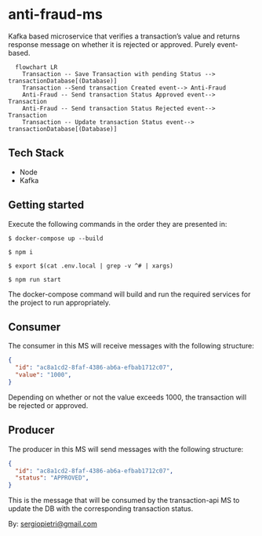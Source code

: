 # anti-fraud-ms

Kafka based microservice that verifies a transaction’s value and returns response message on whether it is rejected or approved. Purely event-based.

```mermaid
  flowchart LR
    Transaction -- Save Transaction with pending Status --> transactionDatabase[(Database)]
    Transaction --Send transaction Created event--> Anti-Fraud
    Anti-Fraud -- Send transaction Status Approved event--> Transaction
    Anti-Fraud -- Send transaction Status Rejected event--> Transaction
    Transaction -- Update transaction Status event--> transactionDatabase[(Database)]
```

## Tech Stack
- Node
- Kafka

## Getting started

Execute the following commands in the order they are presented in:

```
$ docker-compose up --build
```
```
$ npm i
```
```
$ export $(cat .env.local | grep -v ^# | xargs)
```
```
$ npm run start
```

The docker-compose command will build and run the required services for the project to run appropriately.

## Consumer

The consumer in this MS will receive messages with the following structure:

```json
{
  "id": "ac8a1cd2-8faf-4386-ab6a-efbab1712c07",
  "value": "1000",
}
```

Depending on whether or not the value exceeds 1000, the transaction will be rejected or approved.

## Producer

The producer in this MS will send messages with the following structure:

```json
{
  "id": "ac8a1cd2-8faf-4386-ab6a-efbab1712c07",
  "status": "APPROVED",
}
```

This is the message that will be consumed by the transaction-api MS to update the DB with the corresponding transaction status.



By: <sergiopietri@gmail.com>
